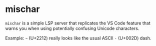 # mischar

`mischar` is a simple LSP server that replicates the VS Code feature that
warns you when using potentially confusing Unicode characters.

Example: `−` (U+2212) really looks like the usual ASCII `-` (U+002D) dash.